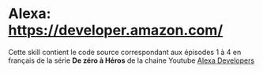 # Alexa: https://developer.amazon.com/

Cette skill contient le code source correspondant aux épisodes 1 à 4 en français de la série **De zéro à Héros** de la chaine Youtube [Alexa Developers](https://www.youtube.com/watch?v=UGd2kUs-H2k&ab_channel=AlexaDevelopers)
